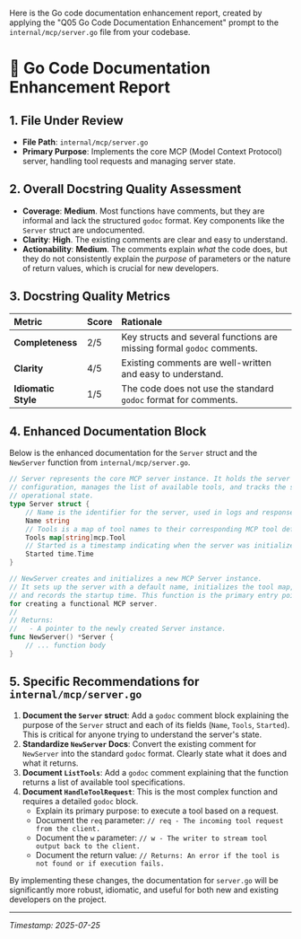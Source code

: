 Here is the Go code documentation enhancement report, created by applying the "Q05 Go Code Documentation Enhancement" prompt to the `internal/mcp/server.go` file from your codebase.

# 🧐 Go Code Documentation Enhancement Report

## 1\. File Under Review

  * **File Path**: `internal/mcp/server.go`
  * **Primary Purpose**: Implements the core MCP (Model Context Protocol) server, handling tool requests and managing server state.

## 2\. Overall Docstring Quality Assessment

  * **Coverage**: **Medium**. Most functions have comments, but they are informal and lack the structured `godoc` format. Key components like the `Server` struct are undocumented.
  * **Clarity**: **High**. The existing comments are clear and easy to understand.
  * **Actionability**: **Medium**. The comments explain *what* the code does, but they do not consistently explain the *purpose* of parameters or the nature of return values, which is crucial for new developers.

## 3\. Docstring Quality Metrics

| Metric | Score | Rationale |
| :--- | :--- | :--- |
| **Completeness** | 2/5 | Key structs and several functions are missing formal `godoc` comments. |
| **Clarity** | 4/5 | Existing comments are well-written and easy to understand. |
| **Idiomatic Style** | 1/5 | The code does not use the standard `godoc` format for comments. |

## 4\. Enhanced Documentation Block

Below is the enhanced documentation for the `Server` struct and the `NewServer` function from `internal/mcp/server.go`.

```go
// Server represents the core MCP server instance. It holds the server's
// configuration, manages the list of available tools, and tracks the server's
// operational state.
type Server struct {
	// Name is the identifier for the server, used in logs and responses.
	Name string
	// Tools is a map of tool names to their corresponding MCP tool definitions.
	Tools map[string]mcp.Tool
	// Started is a timestamp indicating when the server was initialized.
	Started time.Time
}

// NewServer creates and initializes a new MCP Server instance.
// It sets up the server with a default name, initializes the tool map,
// and records the startup time. This function is the primary entry point
for creating a functional MCP server.
//
// Returns:
//   - A pointer to the newly created Server instance.
func NewServer() *Server {
	// ... function body
}
```

## 5\. Specific Recommendations for `internal/mcp/server.go`

1.  **Document the `Server` struct**: Add a `godoc` comment block explaining the purpose of the `Server` struct and each of its fields (`Name`, `Tools`, `Started`). This is critical for anyone trying to understand the server's state.
2.  **Standardize `NewServer` Docs**: Convert the existing comment for `NewServer` into the standard `godoc` format. Clearly state what it does and what it returns.
3.  **Document `ListTools`**: Add a `godoc` comment explaining that the function returns a list of available tool specifications.
4.  **Document `HandleToolRequest`**: This is the most complex function and requires a detailed `godoc` block.
      * Explain its primary purpose: to execute a tool based on a request.
      * Document the `req` parameter: `// req - The incoming tool request from the client.`
      * Document the `w` parameter: `// w - The writer to stream tool output back to the client.`
      * Document the return value: `// Returns: An error if the tool is not found or if execution fails.`

By implementing these changes, the documentation for `server.go` will be significantly more robust, idiomatic, and useful for both new and existing developers on the project.

-----

*Timestamp: 2025-07-25*